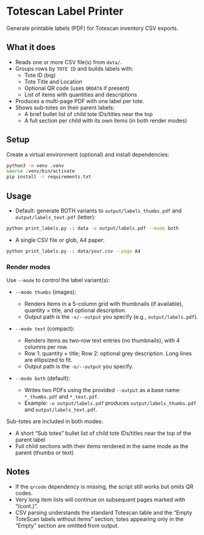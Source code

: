 # Totescan Label Printer

Generate printable labels (PDF) for Totescan inventory CSV exports.

## What it does
- Reads one or more CSV file(s) from `data/`.
- Groups rows by `TOTE ID` and builds labels with:
  - Tote ID (big)
  - Tote Title and Location
  - Optional QR code (uses `QRDATA` if present)
  - List of items with quantities and descriptions
- Produces a multi-page PDF with one label per tote.
 - Shows sub-totes on their parent labels:
   - A brief bullet list of child tote IDs/titles near the top
   - A full section per child with its own items (in both render modes)

## Setup

Create a virtual environment (optional) and install dependencies:

```bash
python3 -m venv .venv
source .venv/bin/activate
pip install -r requirements.txt
```

## Usage

- Default: generate BOTH variants to `output/labels_thumbs.pdf` and `output/labels_text.pdf` (letter):

```bash
python print_labels.py -i data -o output/labels.pdf --mode both
```

- A single CSV file or glob, A4 paper:

```bash
python print_labels.py -i data/your.csv --page A4
```

### Render modes

Use `--mode` to control the label variant(s):

- `--mode thumbs` (images):
  - Renders items in a 5-column grid with thumbnails (if available), quantity × title, and optional description.
  - Output path is the `-o/--output` you specify (e.g., `output/labels.pdf`).

- `--mode text` (compact):
  - Renders items as two-row text entries (no thumbnails), with 4 columns per row.
  - Row 1: quantity × title; Row 2: optional grey description. Long lines are ellipsized to fit.
  - Output path is the `-o/--output` you specify.

- `--mode both` (default):
  - Writes two PDFs using the provided `--output` as a base name: `*_thumbs.pdf` and `*_text.pdf`.
  - Example: `-o output/labels.pdf` produces `output/labels_thumbs.pdf` and `output/labels_text.pdf`.

Sub-totes are included in both modes:
- A short “Sub totes” bullet list of child tote IDs/titles near the top of the parent label
- Full child sections with their items rendered in the same mode as the parent (thumbs or text)

## Notes
- If the `qrcode` dependency is missing, the script still works but omits QR codes.
- Very long item lists will continue on subsequent pages marked with “(cont.)”.
- CSV parsing understands the standard Totescan table and the “Empty ToteScan labels without items” section; totes appearing only in the “Empty” section are omitted from output.
